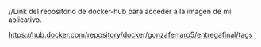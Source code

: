 //Link del repositorio de docker-hub para acceder a la imagen de mi aplicativo.


https://hub.docker.com/repository/docker/gonzaferraro5/entregafinal/tags